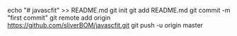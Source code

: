 echo "# javascfit" >> README.md
git init
git add README.md
git commit -m "first commit"
git remote add origin https://github.com/sliverBOM/javascfit.git
git push -u origin master
